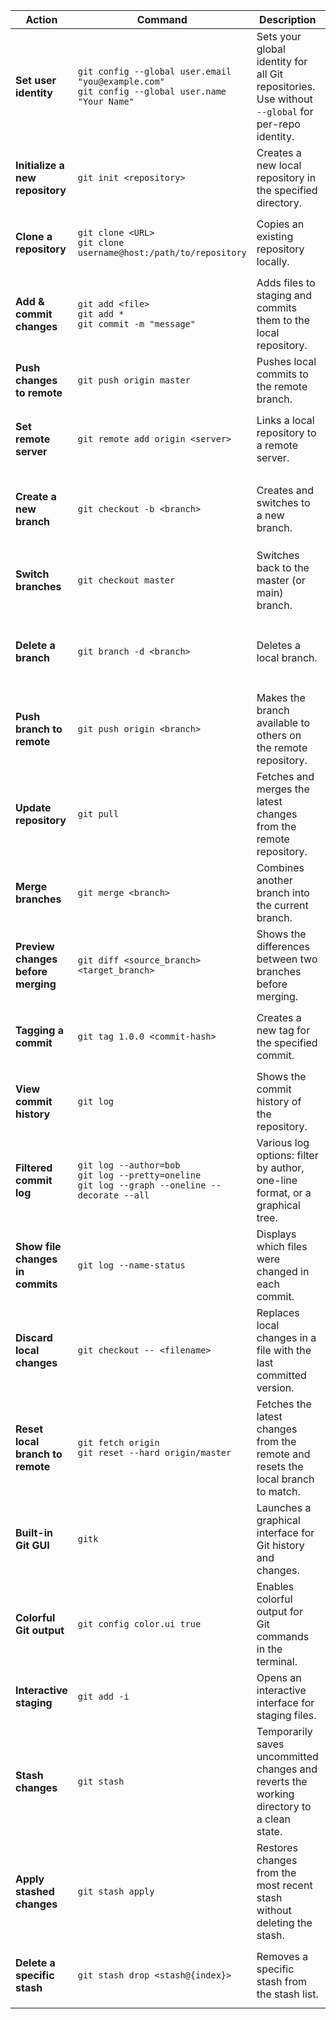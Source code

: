 | **Action**                              | **Command**                                                                                         | **Description**                                                                                   | **Example with Explanation**                                                                                                                                                           |
|-----------------------------------------|-----------------------------------------------------------------------------------------------------|-----------------------------------------------------------------------------------------------|-----------------------------------------------------------------------------------------------------------------------------------------------------------------------------------------|
| **Set user identity**                   | `git config --global user.email "you@example.com"`<br>`git config --global user.name "Your Name"`    | Sets your global identity for all Git repositories. Use without `--global` for per-repo identity. | **Example:** `git config --global user.email "user@gmail.com"` <br> This sets the email "user@gmail.com" as your identity for all repositories globally.            |
| **Initialize a new repository**         | `git init <repository>`                                                                             | Creates a new local repository in the specified directory.                                     | **Example:** `git init my-project`<br> Initializes a Git repository inside the folder `my-project`, enabling version control for the folder.                           |
| **Clone a repository**                  | `git clone <URL>`<br>`git clone username@host:/path/to/repository`                                  | Copies an existing repository locally.                                                        | **Example:** `git clone https://github.com/User/repo.git`<br> Clones the remote GitHub repository to your local machine for editing and tracking changes.               |
| **Add & commit changes**                | `git add <file>`<br>`git add *`<br>`git commit -m "message"`                                        | Adds files to staging and commits them to the local repository.                                | **Example:** `git add index.html`<br>`git commit -m "Add homepage layout"`<br> Stages `index.html` and saves the changes to the local repository with a description.    |
| **Push changes to remote**              | `git push origin master`                                                                            | Pushes local commits to the remote branch.                                                    | **Example:** `git push origin main`<br> Sends all new commits on the `main` branch to the remote GitHub repository.                                                    |
| **Set remote server**                   | `git remote add origin <server>`                                                                    | Links a local repository to a remote server.                                                  | **Example:** `git remote add origin https://github.com/User/repo.git`<br> Connects the local repository to the remote URL for pushing and pulling changes.              |
| **Create a new branch**                 | `git checkout -b <branch>`                                                                          | Creates and switches to a new branch.                                                         | **Example:** `git checkout -b feature/new-layout`<br> Creates a new branch called `feature/new-layout` and switches to it for working on specific changes.             |
| **Switch branches**                     | `git checkout master`                                                                               | Switches back to the master (or main) branch.                                                 | **Example:** `git checkout main`<br> Moves your working directory to the `main` branch, so changes apply to the main line of development.                              |
| **Delete a branch**                     | `git branch -d <branch>`                                                                            | Deletes a local branch.                                                                       | **Example:** `git branch -d feature/new-layout`<br> Deletes the branch `feature/new-layout` locally after ensuring all changes are merged or no longer needed.         |
| **Push branch to remote**               | `git push origin <branch>`                                                                          | Makes the branch available to others on the remote repository.                                | **Example:** `git push origin feature/new-layout`<br> Pushes the branch `feature/new-layout` to the remote repository for collaboration.                               |
| **Update repository**                   | `git pull`                                                                                          | Fetches and merges the latest changes from the remote repository.                             | **Example:** `git pull origin main`<br> Updates your local `main` branch with the latest changes from the remote repository.                                           |
| **Merge branches**                      | `git merge <branch>`                                                                                | Combines another branch into the current branch.                                              | **Example:** `git merge feature/new-layout`<br> Merges the changes from `feature/new-layout` into your current branch (e.g., `main`).                                  |
| **Preview changes before merging**      | `git diff <source_branch> <target_branch>`                                                          | Shows the differences between two branches before merging.                                    | **Example:** `git diff feature/new-layout main`<br> Displays the changes in `feature/new-layout` that are not yet in `main`, so you can review them.                  |
| **Tagging a commit**                    | `git tag 1.0.0 <commit-hash>`                                                                       | Creates a new tag for the specified commit.                                                   | **Example:** `git tag 1.0.0 abc123def`<br> Tags the commit `abc123def` with the version `1.0.0` to mark a specific release point.                                       |
| **View commit history**                 | `git log`                                                                                          | Shows the commit history of the repository.                                                  | **Example:** `git log`<br> Lists all commits in the current branch, including details like author, date, and commit message.                                           |
| **Filtered commit log**                 | `git log --author=bob`<br>`git log --pretty=oneline`<br>`git log --graph --oneline --decorate --all` | Various log options: filter by author, one-line format, or a graphical tree.                  | **Example:** `git log --graph --oneline --decorate`<br> Displays a graphical history of commits with branches and tags annotated.                                      |
| **Show file changes in commits**        | `git log --name-status`                                                                             | Displays which files were changed in each commit.                                             | **Example:** `git log --name-status`<br> Lists commits with details on files added, modified, or deleted in each commit.                                               |
| **Discard local changes**               | `git checkout -- <filename>`                                                                        | Replaces local changes in a file with the last committed version.                             | **Example:** `git checkout -- style.css`<br> Discards unsaved changes in `style.css`, restoring it to the last committed version.                                      |
| **Reset local branch to remote**        | `git fetch origin`<br>`git reset --hard origin/master`                                              | Fetches the latest changes from the remote and resets the local branch to match.             | **Example:** `git reset --hard origin/main`<br> Resets the `main` branch to match the remote branch exactly, discarding local changes.                                 |
| **Built-in Git GUI**                    | `gitk`                                                                                              | Launches a graphical interface for Git history and changes.                                   | **Example:** `gitk`<br> Opens a GUI tool to explore commit history and branches visually.                                                                              |
| **Colorful Git output**                 | `git config color.ui true`                                                                          | Enables colorful output for Git commands in the terminal.                                     | **Example:** `git config color.ui true`<br> Makes Git's output, like `git status`, easier to read with colors.                                                        |
| **Interactive staging**                 | `git add -i`                                                                                        | Opens an interactive interface for staging files.                                             | **Example:** `git add -i`<br> Allows you to interactively select files or chunks of changes to stage for a commit.                                                     |
| **Stash changes**                       | `git stash`                                                                                         | Temporarily saves uncommitted changes and reverts the working directory to a clean state.    | **Example:** `git stash`<br> Temporarily saves all local changes to a "stash" so you can switch branches without losing progress.                                     |
| **Apply stashed changes**               | `git stash apply`                                                                                   | Restores changes from the most recent stash without deleting the stash.                     | **Example:** `git stash apply`<br> Restores the changes you saved with `git stash`, allowing you to continue where you left off.                                      |
| **Delete a specific stash**             | `git stash drop <stash@{index}>`                                                                    | Removes a specific stash from the stash list.                                               | **Example:** `git stash drop stash@{0}`<br> Deletes the most recent stash (`stash@{0}`) from the list of saved changes.                                                |
